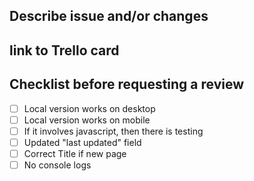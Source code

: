 ## Describe issue and/or changes

## link to Trello card

## Checklist before requesting a review
- [ ] Local version works on desktop
- [ ] Local version works on mobile
- [ ] If it involves javascript, then there is testing
- [ ] Updated "last updated" field
- [ ] Correct Title if new page
- [ ] No console logs

